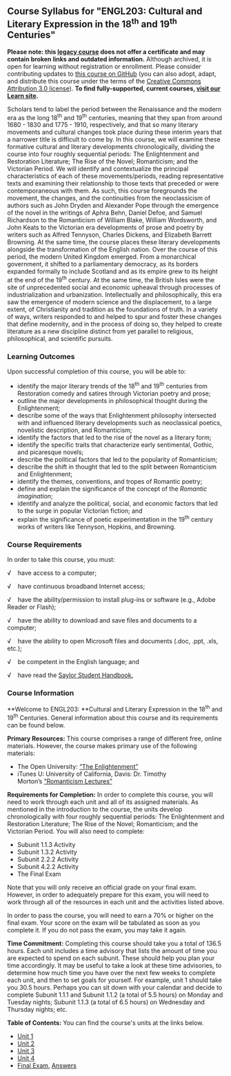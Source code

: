 Course Syllabus for "ENGL203: Cultural and Literary Expression in the 18<sup>th</sup> and 19<sup>th</sup> Centuries"
--------------------------------------------------------------------------------------------------------------------

**Please note: this [legacy course](https://sayloracademy.zendesk.com/hc/en-us/articles/206089967) does not offer a certificate and may contain 
broken links and outdated information.** Although archived, it is open 
for learning without registration or enrollment. Please consider contributing 
updates to [this course on GitHub](https://github.com/saylordotorg/course_engl203) 
(you can also adopt, adapt, and distribute this course under the terms of 
the [Creative Commons Attribution 3.0 license](http://creativecommons.org/licenses/by/3.0/)). **To find fully-supported, current courses, [visit our 
Learn site](https://learn.saylor.org).**

Scholars tend to label the period between the Renaissance and the modern
era as the long 18<sup>th</sup> and 19<sup>th</sup> centuries, meaning
that they span from around 1680 - 1830 and 1775 - 1910, respectively,
and that so many literary movements and cultural changes took place
during these interim years that a narrower title is difficult to come
by. In this course, we will examine these formative cultural and
literary developments chronologically, dividing the course into four
roughly sequential periods: The Enlightenment and Restoration
Literature; The Rise of the Novel; Romanticism; and the Victorian
Period. We will identify and contextualize the principal characteristics
of each of these movements/periods, reading representative texts and
examining their relationship to those texts that preceded or were
contemporaneous with them. As such, this course foregrounds the
movement, the changes, and the continuities from the neoclassicism of
authors such as John Dryden and Alexander Pope through the emergence of
the novel in the writings of Aphra Behn, Daniel Defoe, and Samuel
Richardson to the Romanticism of William Blake, William Wordsworth, and
John Keats to the Victorian era developments of prose and poetry by
writers such as Alfred Tennyson, Charles Dickens, and Elizabeth Barrett
Browning. At the same time, the course places these literary
developments alongside the transformation of the English nation. Over
the course of this period, the modern United Kingdom emerged. From a
monarchical government, it shifted to a parliamentary democracy, as its
borders expanded formally to include Scotland and as its empire grew to
its height at the end of the 19<sup>th</sup> century. At the same time,
the British Isles were the site of unprecedented social and economic
upheaval through processes of industrialization and urbanization.
Intellectually and philosophically, this era saw the emergence of modern
science and the displacement, to a large extent, of Christianity and
tradition as the foundations of truth. In a variety of ways, writers
responded to and helped to spur and foster these changes that define
modernity, and in the process of doing so, they helped to create
literature as a new discipline distinct from yet parallel to religious,
philosophical, and scientific pursuits.

### Learning Outcomes

Upon successful completion of this course, you will be able to:  

-   identify the major literary trends of the 18<sup>th</sup> and
    19<sup>th</sup> centuries from Restoration comedy and satires
    through Victorian poetry and prose;
-   outline the major developments in philosophical thought during the
    Enlightenment;
-   describe some of the ways that Enlightenment philosophy intersected
    with and influenced literary developments such as neoclassical
    poetics, novelistic description, and Romanticism;
-   identify the factors that led to the rise of the novel as a literary
    form;
-   identify the specific traits that characterize early sentimental,
    Gothic, and picaresque novels;
-   describe the political factors that led to the popularity of
    Romanticism;
-   describe the shift in thought that led to the split between
    Romanticism and Enlightenment;
-   identify the themes, conventions, and tropes of Romantic poetry;
-   define and explain the significance of the concept of the *Romantic
    imagination*;
-   identify and analyze the political, social, and economic factors
    that led to the surge in popular Victorian fiction; and
-   explain the significance of poetic experimentation in the
    19<sup>th</sup> century works of writers like Tennyson, Hopkins, and
    Browning.

### Course Requirements

In order to take this course, you must:  
  
 √    have access to a computer;  
  
 √    have continuous broadband Internet access;  
  
 √    have the ability/permission to install plug-ins or software (e.g.,
Adobe Reader or Flash);  
  
 √    have the ability to download and save files and documents to a
computer;  
  
 √    have the ability to open Microsoft files and documents (.doc,
.ppt, .xls, etc.);  
  
 √    be competent in the English language; and  
  
 √    have read the [Saylor Student
Handbook.](http://www.saylor.org/site/wp-content/uploads/2012/05/Saylor-StudentHandbook.pdf)

### Course Information

**Welcome to ENGL203: **Cultural and Literary Expression in the
18<sup>th</sup> and 19<sup>th</sup> Centuries. General information about
this course and its requirements can be found below.  
  
 **Primary Resources:** This course comprises a range of different free,
online materials. However, the course makes primary use of the following
materials:

-   The Open University: [“The
    Enlightenment”](http://www.open.edu/openlearn/history-the-arts/history/history-art/the-enlightenment/content-section-0)
-   iTunes U: University of California, Davis: Dr. Timothy
    Morton’s [“Romanticism
    Lectures”](https://itunes.apple.com/us/itunes-u/romanticism-spring-2009/id399641699)

**Requirements for Completion:** In order to complete this course, you
will need to work through each unit and all of its assigned materials.
As mentioned in the introduction to the course, the units develop
chronologically with four roughly sequential periods: The Enlightenment
and Restoration Literature; The Rise of the Novel; Romanticism; and the
Victorian Period. You will also need to complete:

-   Subunit 1.1.3 Activity
-   Subunit 1.3.2 Activity
-   Subunit 2.2.2 Activity
-   Subunit 4.2.2 Activity
-   The Final Exam

Note that you will only receive an official grade on your final exam.
However, in order to adequately prepare for this exam, you will need to
work through all of the resources in each unit and the activities listed
above.  
  
 In order to pass the course, you will need to earn a 70% or higher on
the final exam. Your score on the exam will be tabulated as soon as you
complete it. If you do not pass the exam, you may take it again.  
  
 **Time Commitment:** Completing this course should take you a total of
136.5 hours. Each unit includes a time advisory that lists the amount of
time you are expected to spend on each subunit. These should help you
plan your time accordingly. It may be useful to take a look at these
time advisories, to determine how much time you have over the next few
weeks to complete each unit, and then to set goals for yourself. For
example, unit 1 should take you 30.5 hours. Perhaps you can sit down
with your calendar and decide to complete Subunit 1.1.1 and Subunit
1.1.2 (a total of 5.5 hours) on Monday and Tuesday nights; Subunit 1.1.3
(a total of 6.5 hours) on Wednesday and Thursday nights; etc.  
  
**Table of Contents:** You can find the course's units at the links below.

- [Unit 1](https://legacy.saylor.org/engl203/Unit01/)
- [Unit 2](https://legacy.saylor.org/engl203/Unit02/)
- [Unit 3](https://legacy.saylor.org/engl203/Unit03/)
- [Unit 4](https://legacy.saylor.org/engl203/Unit04/)
- [Final Exam](http://saylordotorg.github.io/LegacyExams/ENGL/ENGL203/ENGL203-FinalExam.html), [Answers](http://saylordotorg.github.io/LegacyExams/ENGL/ENGL203/ENGL203-FinalExam-Answers.html)
